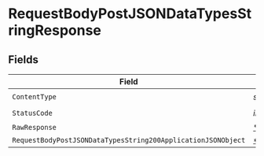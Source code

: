 # RequestBodyPostJSONDataTypesStringResponse


## Fields

| Field                                                                                                                                    | Type                                                                                                                                     | Required                                                                                                                                 | Description                                                                                                                              |
| ---------------------------------------------------------------------------------------------------------------------------------------- | ---------------------------------------------------------------------------------------------------------------------------------------- | ---------------------------------------------------------------------------------------------------------------------------------------- | ---------------------------------------------------------------------------------------------------------------------------------------- |
| `ContentType`                                                                                                                            | *string*                                                                                                                                 | :heavy_check_mark:                                                                                                                       | N/A                                                                                                                                      |
| `StatusCode`                                                                                                                             | *int*                                                                                                                                    | :heavy_check_mark:                                                                                                                       | N/A                                                                                                                                      |
| `RawResponse`                                                                                                                            | [*http.Response](https://pkg.go.dev/net/http#Response)                                                                                   | :heavy_minus_sign:                                                                                                                       | N/A                                                                                                                                      |
| `RequestBodyPostJSONDataTypesString200ApplicationJSONObject`                                                                             | [*RequestBodyPostJSONDataTypesString200ApplicationJSON](../../models/operations/requestbodypostjsondatatypesstring200applicationjson.md) | :heavy_minus_sign:                                                                                                                       | OK                                                                                                                                       |